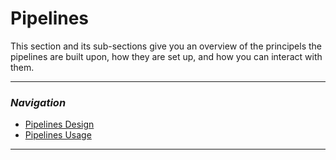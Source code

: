 # Pipelines

This section and its sub-sections give you an overview of the principels the pipelines are built upon, how they are set up, and how you can interact with them.

---

### _Navigation_

- [Pipelines Design](./PipelinesDesign)
- [Pipelines Usage](./PipelinesUsage)

---
